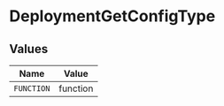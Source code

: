 # DeploymentGetConfigType


## Values

| Name       | Value      |
| ---------- | ---------- |
| `FUNCTION` | function   |